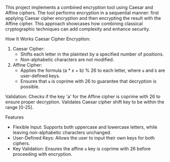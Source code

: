 This project implements a combined encryption tool using Caesar and Affine ciphers. The tool performs encryption in a sequential manner: first applying Caesar cipher encryption and then encrypting the result with the Affine cipher. This approach showcases how combining classical cryptographic techniques can add complexity and enhance security.

How It Works
Caesar Cipher Encryption:

1. Caesar Cipher: 
   - Shifts each letter in the plaintext by a specified number of positions.
   - Non-alphabetic characters are not modified.
2. Affine Cipher:
   - Applies the formula (a * x + b) % 26  to each letter, where `a` and `b` are user-defined keys.
   - Ensures that `a` is coprime with 26 to guarantee that decryption is possible.

Validation:
Checks if the key 'a' for the Affine cipher is coprime with 26 to ensure proper decryption.
Validates Caesar cipher shift key to be within the range [0-25].

 Features

- Flexible Input: Supports both uppercase and lowercase letters, while leaving non-alphabetic characters unchanged.
- User-Defined Keys: Allows the user to input their own keys for both ciphers.
- Key Validation: Ensures the affine `a` key is coprime with 26 before proceeding with encryption.
